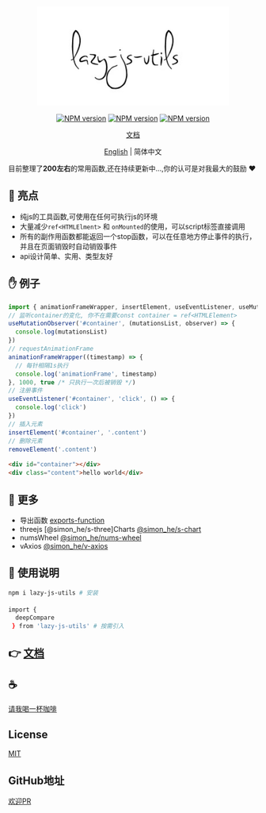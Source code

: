 <p align="center">
<img height="200" src="./assets/kv.png" alt="lazy-js-utils">
</p>
<p align="center"><a href="https://www.npmjs.com/package/lazy-js-utils"><img src="https://img.shields.io/npm/v/lazy-js-utils?color=3fb883&amp;label=" alt="NPM version"></a>
<a href="https://www.npmjs.com/package/lazy-js-utils"><img src="https://img.shields.io/npm/dm/lazy-js-utils?style=social" alt="NPM version"></a>
<a href="https://github.com/Simon-He95/lazy-js-utils"><img src="https://img.shields.io/github/stars/Simon-He95/lazy-js-utils?style=social" alt="NPM version"></a>
</p>
<p align="center"><a href="http://vitepress.hejian.club/">文档</a></p>
<p align="center"> <a href="./README_en.md">English</a> | 简体中文</p>

目前整理了<strong>200左右</strong>的常用函数,还在持续更新中...,你的认可是对我最大的鼓励 :hearts:


## :100: 亮点
- 纯js的工具函数,可使用在任何可执行js的环境
- 大量减少`ref<HTMLElment>` 和 `onMounted`的使用，可以script标签直接调用
- 所有的副作用函数都能返回一个stop函数，可以在任意地方停止事件的执行，并且在页面销毁时自动销毁事件
- api设计简单、实用、类型友好

## &#x270B; 例子
```js
import { animationFrameWrapper, insertElement, useEventListener, useMutationObserver } from 'lazy-js-utils'
// 监听container的变化, 你不在需要const container = ref<HTMLElement>
useMutationObserver('#container', (mutationsList, observer) => {
  console.log(mutationsList)
})
// requestAnimationFrame
animationFrameWrapper((timestamp) => {
  // 每针相隔1s执行
  console.log('animationFrame', timestamp)
}, 1000, true /* 只执行一次后被销毁 */)
// 注册事件
useEventListener('#container', 'click', () => {
  console.log('click')
})
// 插入元素
insertElement('#container', '.content')
// 删除元素
removeElement('.content')
```
```html
<div id="container"></div>
<div class="content">hello world</div>
```

## :balloon: 更多
- 导出函数 [exports-function](https://github.com/SimonHe1995/exportsFunction)
- threejs [@simon_he/s-three]Charts [@simon_he/s-chart](https://github.com/SimonHe1995/sCharts)
- numsWheel [@simon_he/nums-wheel](https://github.com/SimonHe1995/numsWheel)
- vAxios [@simon_he/v-axios](https://github.com/SimonHe1995/vAxios)



## :book: 使用说明
```bash
npm i lazy-js-utils # 安装

import { 
  deepCompare
 } from 'lazy-js-utils' # 按需引入

```

## 👉 [文档](http://vitepress.hejian.club/)


## :coffee: 
[请我喝一杯咖啡](https://github.com/Simon-He95/sponsor)

## License
[MIT](./license)

## GitHub地址
[欢迎PR](https://github.com/Simon-He95/lazy-js-utils)
